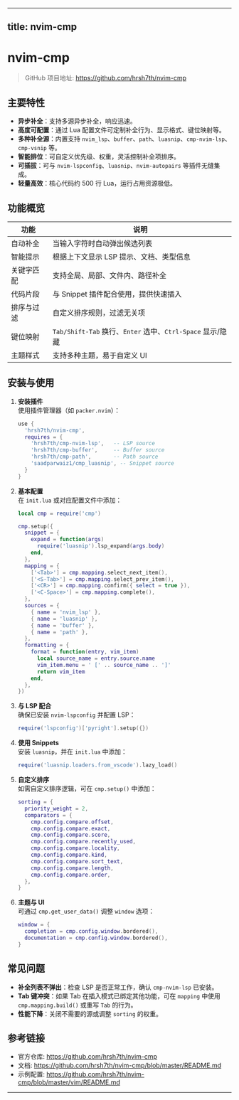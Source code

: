 
---
title: nvim-cmp
---


# nvim-cmp

> GitHub 项目地址: https://github.com/hrsh7th/nvim-cmp

## 主要特性

- **异步补全**：支持多源异步补全，响应迅速。
- **高度可配置**：通过 Lua 配置文件可定制补全行为、显示格式、键位映射等。
- **多种补全源**：内置支持 `nvim_lsp`、`buffer`、`path`、`luasnip`、`cmp-nvim-lsp`、`cmp-vsnip` 等。
- **智能排位**：可自定义优先级、权重，灵活控制补全项排序。
- **可插拔**：可与 `nvim-lspconfig`、`luasnip`、`nvim-autopairs` 等插件无缝集成。
- **轻量高效**：核心代码约 500 行 Lua，运行占用资源极低。

## 功能概览

| 功能 | 说明 |
|------|------|
| 自动补全 | 当输入字符时自动弹出候选列表 |
| 智能提示 | 根据上下文显示 LSP 提示、文档、类型信息 |
| 关键字匹配 | 支持全局、局部、文件内、路径补全 |
| 代码片段 | 与 Snippet 插件配合使用，提供快速插入 |
| 排序与过滤 | 自定义排序规则，过滤无关项 |
| 键位映射 | `Tab/Shift-Tab` 换行、`Enter` 选中、`Ctrl-Space` 显示/隐藏 |
| 主题样式 | 支持多种主题，易于自定义 UI |

## 安装与使用

1. **安装插件**  
   使用插件管理器（如 `packer.nvim`）：

   ```lua
   use {
     'hrsh7th/nvim-cmp',
     requires = {
       'hrsh7th/cmp-nvim-lsp',   -- LSP source
       'hrsh7th/cmp-buffer',     -- Buffer source
       'hrsh7th/cmp-path',       -- Path source
       'saadparwaiz1/cmp_luasnip', -- Snippet source
     }
   }
   ```

2. **基本配置**  
   在 `init.lua` 或对应配置文件中添加：

   ```lua
   local cmp = require('cmp')

   cmp.setup({
     snippet = {
       expand = function(args)
         require('luasnip').lsp_expand(args.body)
       end,
     },
     mapping = {
       ['<Tab>'] = cmp.mapping.select_next_item(),
       ['<S-Tab>'] = cmp.mapping.select_prev_item(),
       ['<CR>'] = cmp.mapping.confirm({ select = true }),
       ['<C-Space>'] = cmp.mapping.complete(),
     },
     sources = {
       { name = 'nvim_lsp' },
       { name = 'luasnip' },
       { name = 'buffer' },
       { name = 'path' },
     },
     formatting = {
       format = function(entry, vim_item)
         local source_name = entry.source.name
         vim_item.menu = ' [' .. source_name .. ']'
         return vim_item
       end,
     },
   })
   ```

3. **与 LSP 配合**  
   确保已安装 `nvim-lspconfig` 并配置 LSP：

   ```lua
   require('lspconfig')['pyright'].setup({})
   ```

4. **使用 Snippets**  
   安装 `luasnip`，并在 `init.lua` 中添加：

   ```lua
   require('luasnip.loaders.from_vscode').lazy_load()
   ```

5. **自定义排序**  
   如需自定义排序逻辑，可在 `cmp.setup()` 中添加：

   ```lua
   sorting = {
     priority_weight = 2,
     comparators = {
       cmp.config.compare.offset,
       cmp.config.compare.exact,
       cmp.config.compare.score,
       cmp.config.compare.recently_used,
       cmp.config.compare.locality,
       cmp.config.compare.kind,
       cmp.config.compare.sort_text,
       cmp.config.compare.length,
       cmp.config.compare.order,
     },
   }
   ```

6. **主题与 UI**  
   可通过 `cmp.get_user_data()` 调整 `window` 选项：

   ```lua
   window = {
     completion = cmp.config.window.bordered(),
     documentation = cmp.config.window.bordered(),
   }
   ```

## 常见问题

- **补全列表不弹出**：检查 LSP 是否正常工作，确认 `cmp-nvim-lsp` 已安装。
- **Tab 键冲突**：如果 Tab 在插入模式已绑定其他功能，可在 `mapping` 中使用 `cmp.mapping.build()` 或重写 `Tab` 的行为。
- **性能下降**：关闭不需要的源或调整 `sorting` 的权重。

## 参考链接

- 官方仓库: https://github.com/hrsh7th/nvim-cmp
- 文档: https://github.com/hrsh7th/nvim-cmp/blob/master/README.md
- 示例配置: https://github.com/hrsh7th/nvim-cmp/blob/master/vim/README.md

---